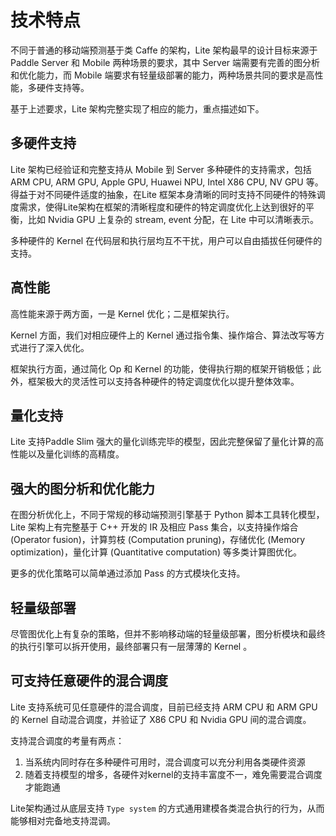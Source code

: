 # 技术特点

不同于普通的移动端预测基于类 Caffe 的架构，Lite 架构最早的设计目标来源于 Paddle Server 和 Mobile 两种场景的要求，其中 Server 端需要有完善的图分析和优化能力，而 Mobile 端要求有轻量级部署的能力，两种场景共同的要求是高性能，多硬件支持等。

基于上述要求，Lite 架构完整实现了相应的能力，重点描述如下。

## 多硬件支持

Lite 架构已经验证和完整支持从 Mobile 到 Server 多种硬件的支持需求，包括 ARM CPU, ARM GPU, Apple GPU, Huawei NPU, Intel X86 CPU, NV GPU 等。 得益于对不同硬件适度的抽象，在Lite 框架本身清晰的同时支持不同硬件的特殊调度需求，使得Lite架构在框架的清晰程度和硬件的特定调度优化上达到很好的平衡，比如 Nvidia GPU 上复杂的 stream, event 分配，在 Lite 中可以清晰表示。

多种硬件的 Kernel 在代码层和执行层均互不干扰，用户可以自由插拔任何硬件的支持。

## 高性能

高性能来源于两方面，一是 Kernel 优化；二是框架执行。

Kernel 方面，我们对相应硬件上的 Kernel 通过指令集、操作熔合、算法改写等方式进行了深入优化。

框架执行方面，通过简化 Op 和 Kernel 的功能，使得执行期的框架开销极低；此外，框架极大的灵活性可以支持各种硬件的特定调度优化以提升整体效率。

## 量化支持

Lite 支持Paddle Slim 强大的量化训练完毕的模型，因此完整保留了量化计算的高性能以及量化训练的高精度。

## 强大的图分析和优化能力

在图分析优化上，不同于常规的移动端预测引擎基于 Python 脚本工具转化模型， Lite 架构上有完整基于 C++ 开发的 IR 及相应 Pass 集合，以支持操作熔合 (Operator fusion)，计算剪枝 (Computation pruning)，存储优化 (Memory optimization)，量化计算 (Quantitative computation)  等多类计算图优化。

更多的优化策略可以简单通过添加 Pass 的方式模块化支持。 

## 轻量级部署

尽管图优化上有复杂的策略，但并不影响移动端的轻量级部署，图分析模块和最终的执行引擎可以拆开使用，最终部署只有一层薄薄的 Kernel 。

## 可支持任意硬件的混合调度

Lite 支持系统可见任意硬件的混合调度，目前已经支持 ARM CPU  和  ARM GPU 的 Kernel 自动混合调度，并验证了 X86 CPU 和 Nvidia GPU 间的混合调度。

支持混合调度的考量有两点：

1. 当系统内同时存在多种硬件可用时，混合调度可以充分利用各类硬件资源
2. 随着支持模型的增多，各硬件对kernel的支持丰富度不一，难免需要混合调度才能跑通

Lite架构通过从底层支持 `Type system`  的方式通用建模各类混合执行的行为，从而能够相对完备地支持混调。
